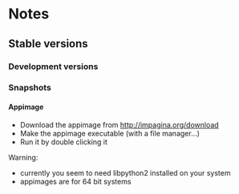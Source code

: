 # Notes

## Stable versions

### Development versions

### Snapshots

#### Appimage

- Download the appimage from http://impagina.org/download
- Make the appimage executable (with a file manager...)
- Run it by double clicking it

Warning:
- currently you seem to need libpython2 installed on your system
- appimages are for 64 bit systems
